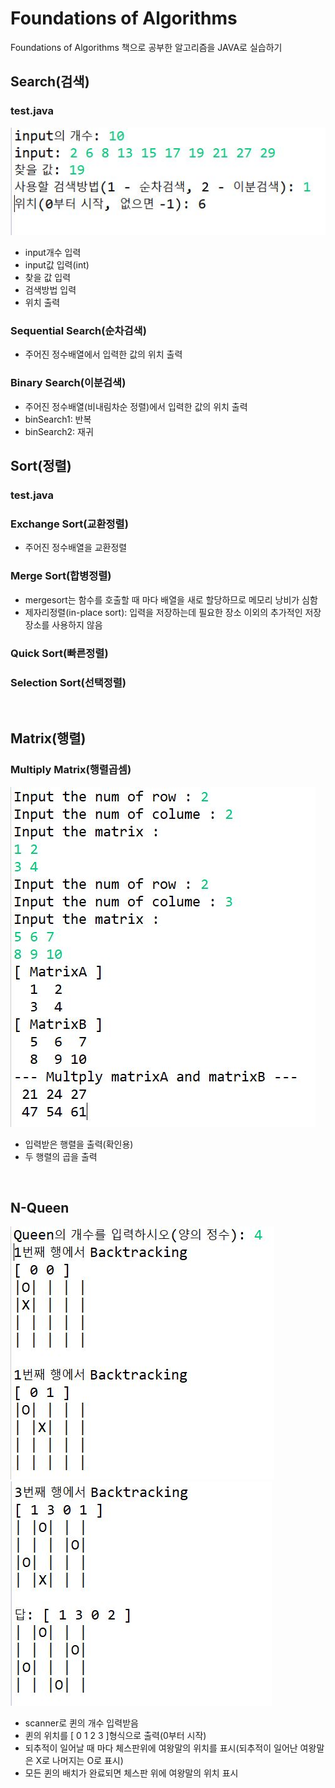 # Foundations of Algorithms
  Foundations of Algorithms 책으로 공부한 알고리즘을 JAVA로 실습하기   




## Search(검색)
### test.java
![출력예시](./img/searchTest.JPG)
  + input개수 입력
  + input값 입력(int)
  + 찾을 값 입력
  + 검색방법 입력
  + 위치 출력

### Sequential Search(순차검색)
  + 주어진 정수배열에서 입력한 값의 위치 출력

### Binary Search(이분검색)
  + 주어진 정수배열(비내림차순 정렬)에서 입력한 값의 위치 출력
  + binSearch1: 반복
  + binSearch2: 재귀  


## Sort(정렬)
### test.java
### Exchange Sort(교환정렬)
  + 주어진 정수배열을 교환정렬

### Merge Sort(합병정렬)
  + mergesort는 함수를 호출할 때 마다 배열을 새로 할당하므로 메모리 낭비가 심함
  + 제자리정렬(in-place sort): 입력을 저장하는데 필요한 장소 이외의 추가적인 저장장소를 사용하지 않음

### Quick Sort(빠른정렬)

### Selection Sort(선택정렬)

<br>


## Matrix(행렬)
### Multiply Matrix(행렬곱셈)
![출력예시](./img/matrixmult.JPG)
  + 입력받은 행렬을 출력(확인용)
  + 두 행렬의 곱을 출력

<br>

## N-Queen
  ![출력예시](./img/nQueen1.JPG)
  ![출력예시](./img/nQueen2.JPG)

  + scanner로 퀸의 개수 입력받음
  + 퀸의 위치를 [ 0 1 2 3 ]형식으로 출력(0부터 시작)
  + 되추적이 일어날 때 마다 체스판위에 여왕말의 위치를 표시(되추적이 일어난 여왕말은 X로 나머지는 O로 표시)
  + 모든 퀸의 배치가 완료되면 체스판 위에 여왕말의 위치 표시

